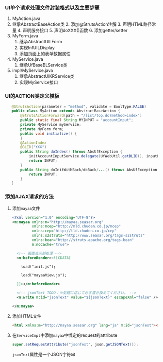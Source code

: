 ### UI单个请求处理文件封装格式以及主要步骤

1. MyAction.java
1. 继承AbstractBaseAction类
   2. 添加@StrutsAction注解
   3. 声明HTML路径常量
   4. 声明服务接口
   5. 声明doXXX()函数
   6. 添加getter/setter
2. MyForm.java
   1. 继承AbstractUILForm
   2. 实现InfUILDisplay
   3. 添加页面上的表单数据属性
3. MyService.java
   1. 继承UfBaseBLService类
4. impl/MyService.java
   1. 继承AbstractUIKRService类
   2. 实现MyService接口

### UI的ACTION类定义模板

```java
   @StrutsAction(parameter = "method", validate = BoolType.FALSE)
   public class MyAction extends AbstractBaseAction {
       @StrutsActionForward(path = "/list/top.do?method=index")
       public static final String MYINPUT = "accountInput";
       private MyService myService;
       private MyForm form;
       public void initialize() {
       }
       @ActionIndex
       @BLID("XXX")
       public String doIndex() throws AbsUfException {
           initAccountInputService.delegate(UfWebUtil.getBLID(), inputForm);
           return INPUT;
       }
       public String doInitWithBack/doBack/...() throws AbsUfException {
           return INPUT;
       }
   }
```

### 添加AJAX请求的方法

1. 添加`mayaa`文件 

   ```xml
   <?xml version="1.0" encoding="UTF-8"?>
   <m:mayaa xmlns:m="http://mayaa.seasar.org"
            xmlns:mcep="http://mld.chuden.co.jp/mcep"
            xmlns:cep="http://tld.chuden.co.jp/cep"
            xmlns:s2struts="http://www.seasar.org/tags-s2struts"
            xmlns:bean="http://struts.apache.org/tags-bean"
            m:noCache="true">
   
     <!-- 画面表示前処理 -->
     <m:beforeRender><![CDATA[
   
       load("init.js");
   
       load("mayaaView.js");
   
     ]]></m:beforeRender>
   
     <!-- jsonText TODO：※処理に応じて必ず書き換えてください。 -->
     <m:write m:id="jsonText" value="${jsonText}" escapeXml="false" />
   
   </m:mayaa>
   
   ```

2. 添加HTML文件

   ```html
   <html xmlns:m="http://mayaa.seasar.org" lang="ja" m:id="jsonText"></html>
   ```

3. 在`ServiceImpl`中添加`mayaa`中绑定的request的attribute

   ```java
   super.setRequestAttribute("jsonText", json.getJSONText());	
   ```

   `jsonText`属性是一个JSON字符串
